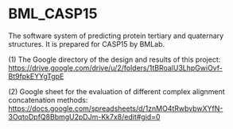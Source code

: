 # BML_CASP15
The software system of predicting protein tertiary and quaternary structures. It is prepared for CASP15 by  BMLab.

(1) The Google directory of the design and results of this project: https://drive.google.com/drive/u/2/folders/1tBRoalU3LhpGwiOvf-Bt9fpkEYYgTgpE

(2) Google sheet for the evaluation of different complex alignment concatenation methods: https://docs.google.com/spreadsheets/d/1znMO4tRwbvbwXYfN-3OqtoDpfQ8BbmgU2pDJm-Kk7x8/edit#gid=0
